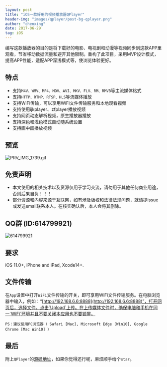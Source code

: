 ```yaml
---
layout: post
title: "iOS一款好用的视频播放器QPlayer"
header-img: "images/qplayer/post-bg-qplayer.png"
author: "chenxing"
date: 2017-06-29
tag: iOS
---
```



编写这款播放器的目的是将下载好的电影、电视剧和动漫等视频同步到这款APP里观看，节省移动数据流量和避开其他限制。重构了此项目，采用MVP设计模式，提高APP性能，适配APP深浅模式等，使浏览体验更好。


## 特点

- 支持`M4V、WMV、MP4、MOV、AVI、MKV、FLV、RM、RMVB`等主流媒体格式
- 支持`HTTP、RTMP、RTSP、HLS`等流媒体播放
- 支持WiFi传输，可以享用WiFi文件传输服务和本地观看视频
- 支持使用ijkplayer、zfplayer播放视频
- 支持网页动态解析视频，原生播放器播放
- 支持深色和浅色模式自动随系统设置
- 支持画中画播放视频


## 预览

![PRV_IMG_1739.gif](https://chenxing640.github.io/images/qplayer/PRV_IMG_1739.gif)


## 免责声明

- 本文使用的相关技术以及资源仅用于学习交流，请勿用于其他任何商业用途，否则后果自负！！！
- 部分资源和内容来源于互联网，如有涉及版权和法律法规问题，就请提issue或发送email联系本人。在核实确认后，本人会将其删除。


## QQ群 (ID:614799921)

![614799921](https://chenxing640.github.io/images/qrcode/g614799921.jpg)


## 要求

iOS 11.0+, iPhone and iPad, Xcode14+.


## 文件传输

在`App`设置中打开`WiFi`文件传输的开关，即可享用WiFi文件传输服务。在电脑浏览器中输入，例如：“[http://192.168.6.6:8888](http://192.168.6.6:8888)”，打开网页后，选择文件，点击`Upload`上传。在上传媒体文件时，确保电脑和手机在同一`WiFi`环境并且不要关闭本应用也不要锁屏。

`PS：建议使用PC浏览器（ Safari [Mac], Microsoft Edge [Win10], Google Chrome [Mac Win10] ）`


## 最后

附上`QPlayer`的[源码地址](https://github.com/chenxing640/QPlayer)，如果你觉得还行呢，麻烦顺手给个`star`。
